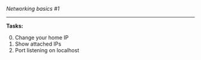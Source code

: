 *Networking basics #1*
___________________________________________
**Tasks:**

0. Change your home IP
1. Show attached IPs
2. Port listening on localhost
